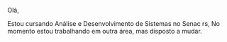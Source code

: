Olá,

Estou cursando Análise e Desenvolvimento de Sistemas no Senac rs,
No momento estou trabalhando em outra área, mas disposto a mudar.

